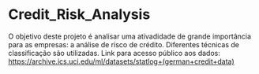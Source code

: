 # Credit_Risk_Analysis

O objetivo deste projeto é analisar uma ativadidade de grande importância para as empresas: a análise de risco de crédito. Diferentes técnicas de classificação são utilizadas. Link para acesso público aos dados: https://archive.ics.uci.edu/ml/datasets/statlog+(german+credit+data)
